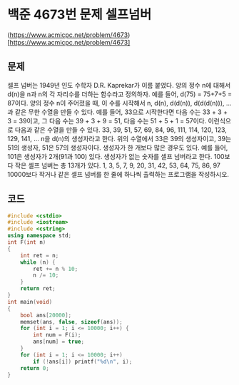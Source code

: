 # 백준 4673번 문제 셀프넘버

(https://www.acmicpc.net/problem/4673)[https://www.acmicpc.net/problem/4673]

## 문제

셀프 넘버는 1949년 인도 수학자 D.R. Kaprekar가 이름 붙였다. 양의 정수 n에 대해서 d(n)을 n과 n의 각 자리수를 더하는 함수라고 정의하자. 
예를 들어, d(75) = 75+7+5 = 87이다.
양의 정수 n이 주어졌을 때, 이 수를 시작해서 n, d(n), d(d(n)), d(d(d(n))), ...과 같은 무한 수열을 만들 수 있다. 
예를 들어, 33으로 시작한다면 다음 수는 33 + 3 + 3 = 39이고, 그 다음 수는 39 + 3 + 9 = 51, 다음 수는 51 + 5 + 1 = 57이다.
이런식으로 다음과 같은 수열을 만들 수 있다.
33, 39, 51, 57, 69, 84, 96, 111, 114, 120, 123, 129, 141, ...
n을 d(n)의 생성자라고 한다. 위의 수열에서 33은 39의 생성자이고, 39는 51의 생성자, 51은 57의 생성자이다.
생성자가 한 개보다 많은 경우도 있다. 예를 들어, 101은 생성자가 2개(91과 100) 있다. 
생성자가 없는 숫자를 셀프 넘버라고 한다. 100보다 작은 셀프 넘버는 총 13개가 있다. 1, 3, 5, 7, 9, 20, 31, 42, 53, 64, 75, 86, 97
10000보다 작거나 같은 셀프 넘버를 한 줄에 하나씩 출력하는 프로그램을 작성하시오.

## 코드

```c++
#include <cstdio>
#include <iostream>
#include <cstring>
using namespace std;
int F(int n)
{
	int ret = n;
	while (n) {
		ret += n % 10;
		n /= 10;
	}
	return ret;
}
int main(void) 
{
	bool ans[20000]; 
	memset(ans, false, sizeof(ans));
	for (int i = 1; i <= 10000; i++) {
		int num = F(i);
		ans[num] = true;
	}
	for (int i = 1; i <= 10000; i++)
		if (!ans[i]) printf("%d\n", i);
	return 0;
}
```
